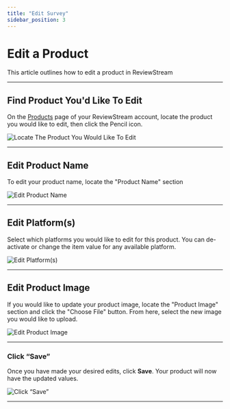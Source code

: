 ```yaml
---
title: "Edit Survey"
sidebar_position: 3
---
```


# Edit a Product

This article outlines how to edit a product in ReviewStream

---

## Find Product You'd Like To Edit

On the [Products](https://app.reviewstream.ai/products) page of your ReviewStream account, locate the product you would like to edit, then click the Pencil icon.

![Locate The Product You Would Like To Edit](/img/items/products/edit.png)

---

## Edit Product Name

To edit your product name, locate the "Product Name" section

![Edit Product Name](/img/items/products/edit_name.png)

---

## Edit Platform(s)

Select which platforms you would like to edit for this product. You can de-activate or change the item value for any available platform.

![Edit Platform(s)](/img/items/products/edit_platforms.png)

---

## Edit Product Image

If you would like to update your product image, locate the "Product Image" section and click the "Choose File" button. From here, select the new image you would like to upload.

![Edit Product Image](/img/items/products/edit_image.png)

---

### Click “Save”

Once you have made your desired edits, click **Save**. Your product will now have the updated values.

![Click “Save”](/img/items/products/save_edit.png)

---
